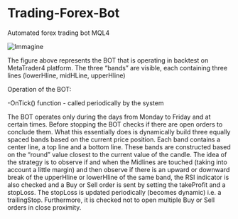 # Trading-Forex-Bot
Automated forex trading bot MQL4

![Immagine](https://github.com/LegionAtol/Trading-Forex-Bot/assets/118752873/28f9834b-3bb5-4238-a065-acd9eb4c732f)

The figure above represents the BOT that is operating in backtest on MetaTrader4 platform.
The three “bands” are visible, each containing three lines (lowerHline, midHLine, upperHline)

Operation of the BOT:


-OnTick() function - called periodically by the system

The BOT operates only during the days from Monday to Friday and at certain times.
Before stopping the BOT checks if there are open orders to conclude them.
What this essentially does is dynamically build three equally spaced bands based on the current price position. Each band contains a center line, a top line and a bottom line.
These bands are constructed based on the “round” value closest to the current value of the candle.
The idea of the strategy is to observe if and when the Midlines are touched (taking into account a little margin) and then observe if there is an upward or downward break of the upperHline or lowerHline of the same band, the RSI indicator is also checked and a Buy or Sell order is sent by setting the takeProfit and a stopLoss.
The stopLoss is updated periodically (becomes dynamic) i.e. a trailingStop.
Furthermore, it is checked not to open multiple Buy or Sell orders in close proximity.
